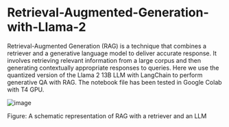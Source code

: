 # Retrieval-Augmented-Generation-with-Llama-2
Retrieval-Augmented Generation (RAG) is a technique that combines a retriever and a generative language model to deliver accurate response. It involves retrieving relevant information from a large corpus and then generating contextually appropriate responses to queries. Here we use the quantized version of the Llama 2 13B LLM with LangChain to perform generative QA with RAG. The notebook file has been tested in Google Colab with T4 GPU. 

![image](https://github.com/muntasirhsn/Retrieval-Augmented-Generation-with-Llama-2/assets/29087240/0be4ab98-43f3-47f2-8520-5833630671fc)

Figure: A schematic representation of RAG with a retriever and an LLM

